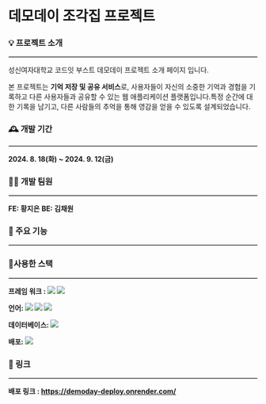 # 데모데이 조각집 프로젝트 


### 💡 프로젝트 소개
<hr style="border: 1px solid lightgray;" />


성신여자대학교 코드잇 부스트 데모데이 프로젝트 소개 페이지 입니다.

본 프로젝트는 **기억 저장 및 공유 서비스**로, 사용자들이 자신의 소중한 기억과 경험을 기록하고 다른 사용자들과 공유할 수 있는 웹 애플리케이션 플랫폼입니다.특정 순간에 대한 기록을 남기고, 다른 사람들의 추억을 통해 영감을 얻을 수 있도록 설계되었습니다.



### 🕰️ 개발 기간
<hr style="border: 1px solid lightgray;" />

**2024. 8. 18(화) ~ 2024. 9. 12(금)**


### 👩‍💻 개발 팀원 
<hr style="border: 1px solid lightgray;" />


**FE: 황지은**
**BE: 김채원**



### 📌 주요 기능
<hr style="border: 1px solid lightgray;" />




### 🔧사용한 스택
<hr style="border: 1px solid lightgray;" />


**프레임 워크 : <img src="https://img.shields.io/badge/Node.js-339933?style=for-the-badge&logo=Node.js&logoColor=white">
<img src="https://img.shields.io/badge/React-61DAFB?style=for-the-badge&logo=React&logoColor=white">** 


**언어: <img src="https://img.shields.io/badge/JavaScript-F7DF1E?style=for-the-badge&logo=JavaScript&logoColor=white"> <img src="https://img.shields.io/badge/HTML5-E34F26?style=for-the-badge&logo=HTML5&logoColor=white"> <img src="https://img.shields.io/badge/CSS3-1572B6?style=for-the-badge&logo=CSS3&logoColor=white">** 


**데이터베이스: <img src="https://img.shields.io/badge/Postgresql-4169E1?style=flat-square&logo=Postgresql&logoColor=white"/>**


**배포: <img src="https://img.shields.io/badge/render-000000?style=flat-square&logo=render&logoColor=white"/>**



### 🔗 링크
<hr style="border: 1px solid lightgray;" />


**배포 링크 : https://demoday-deploy.onrender.com/**


